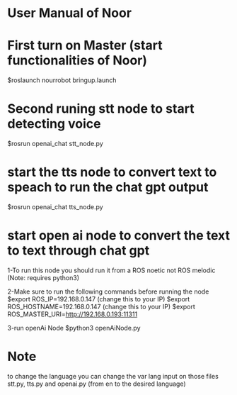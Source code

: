 # User Manual of Noor

# First turn on Master (start functionalities of Noor)
$roslaunch nourrobot bringup.launch

# Second runing stt node  to start detecting voice
$rosrun openai_chat stt_node.py

# start the tts node to convert text to speach to run the chat gpt output 
$rosrun openai_chat tts_node.py


# start  open ai node to convert the text to text through chat gpt 
1-To run this node you should run it from a ROS noetic not ROS melodic (Note: requires python3)

2-Make sure to run the following commands before running the node
$export ROS_IP=192.168.0.147 (change this to your IP)
$export ROS_HOSTNAME=192.168.0.147 (change this to your IP)
$export ROS_MASTER_URI=http://192.168.0.193:11311
 
3-run openAi Node
$python3 openAiNode.py

# Note
to change the language you can change the var lang input on those files stt.py, tts.py and openai.py (from en to the desired language)
